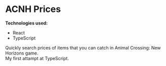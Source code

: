 # ACNH Prices

**Technologies used:**

- React
- TypeScript

Quickly search prices of items that you can catch in Animal Crossing: New Horizons game.  
My first attampt at TypeScript.
